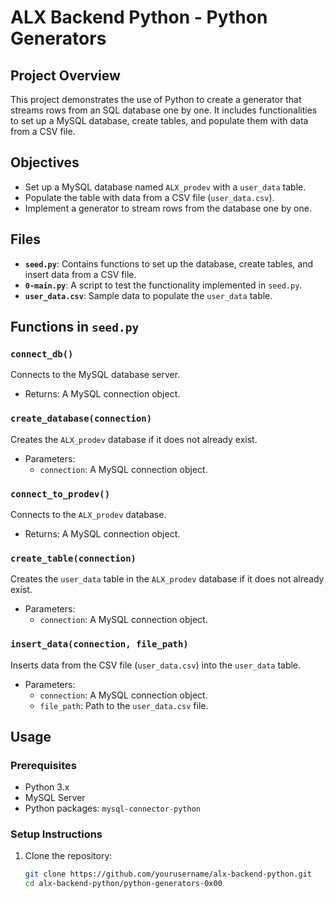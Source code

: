 # ALX Backend Python - Python Generators

## Project Overview
This project demonstrates the use of Python to create a generator that streams rows from an SQL database one by one. It includes functionalities to set up a MySQL database, create tables, and populate them with data from a CSV file.

## Objectives
- Set up a MySQL database named `ALX_prodev` with a `user_data` table.
- Populate the table with data from a CSV file (`user_data.csv`).
- Implement a generator to stream rows from the database one by one.

## Files
- **`seed.py`**: Contains functions to set up the database, create tables, and insert data from a CSV file.
- **`0-main.py`**: A script to test the functionality implemented in `seed.py`.
- **`user_data.csv`**: Sample data to populate the `user_data` table.

## Functions in `seed.py`

### `connect_db()`
Connects to the MySQL database server.
- Returns: A MySQL connection object.

### `create_database(connection)`
Creates the `ALX_prodev` database if it does not already exist.
- Parameters:
  - `connection`: A MySQL connection object.

### `connect_to_prodev()`
Connects to the `ALX_prodev` database.
- Returns: A MySQL connection object.

### `create_table(connection)`
Creates the `user_data` table in the `ALX_prodev` database if it does not already exist.
- Parameters:
  - `connection`: A MySQL connection object.

### `insert_data(connection, file_path)`
Inserts data from the CSV file (`user_data.csv`) into the `user_data` table.
- Parameters:
  - `connection`: A MySQL connection object.
  - `file_path`: Path to the `user_data.csv` file.

## Usage

### Prerequisites
- Python 3.x
- MySQL Server
- Python packages: `mysql-connector-python`

### Setup Instructions
1. Clone the repository:
   ```bash
   git clone https://github.com/yourusername/alx-backend-python.git
   cd alx-backend-python/python-generators-0x00
